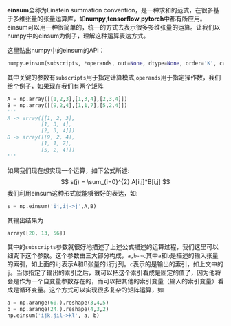 **einsum**全称为Einstein summation convention，是一种求和的范式，在很多基于多维张量的张量运算库，如**numpy**,**tensorflow**,**pytorch**中都有所应用。einsum可以用一种很简单的，统一的方式去表示很多多维张量的运算。让我们以numpy中的einsum为例子，理解这种运算表达方式。

这里贴出numpy中的einsum的API：
```python
numpy.einsum(subscripts, *operands, out=None, dtype=None, order='K', casting='safe', optimize=False)
```
其中关键的参数有`subscripts`用于指定计算模式,`operands`用于指定操作数，我们给个例子，如果现在我们有两个矩阵
```python
A = np.array([[1,2,3],[1,3,4],[2,3,4]])
B = np.array([[9,2,4],[1,1,7],[5,2,4]])
'''
A -> array([[1, 2, 3],
           [1, 3, 4],
           [2, 3, 4]])
B -> array([[9, 2, 4],
           [1, 1, 7],
           [5, 2, 4]])
'''
```
如果我们现在想实现一个运算，如下公式所述:
$$
s(j) = \sum_{i=0}^{2} A[i,j]*B[i,j]
$$
我们利用einsum这种形式就能够很好的表达，如:
```python
s = np.einsum('ij,ij->j',A,B)
```
其输出结果为
```python
array([20, 13, 56])
```
其中的`subscripts`参数就很好地描述了上述公式描述的运算过程，我们这里可以细究下这个参数。这个参数由三大部分构成，`a,b->c`其中`a`和`b`是描述的输入张量的索引，如上面的`ij`表示A和B张量的`i`行`j`列。`c`表示的是输出的索引，如上文中的`j`。当你指定了输出的索引之后，就可以把这个索引看成是固定的值了，因为他将会是作为一个自变量参数存在的，而可以把其他的索引变量（输入的索引变量）看成是循环变量。这个方式可以实现很多复杂的矩阵运算，如
```python
a = np.arange(60.).reshape(3,4,5)
b = np.arange(24.).reshape(4,3,2)
np.einsum('ijk,jil->kl', a, b)
```












